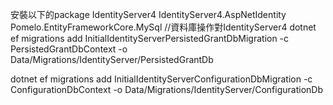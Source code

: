 ﻿安裝以下的package
IdentityServer4
IdentityServer4.AspNetIdentity
Pomelo.EntityFrameworkCore.MySql
//資料庫操作對IdentityServer4
dotnet ef migrations add InitialIdentityServerPersistedGrantDbMigration -c PersistedGrantDbContext -o Data/Migrations/IdentityServer/PersistedGrantDb

dotnet ef migrations add InitialIdentityServerConfigurationDbMigration -c ConfigurationDbContext -o Data/Migrations/IdentityServer/ConfigurationDb